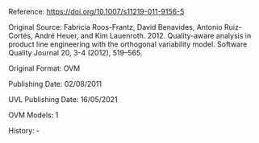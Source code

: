 Reference: https://doi.org/10.1007/s11219-011-9156-5

Original Source: Fabricia Roos-Frantz, David Benavides, Antonio Ruiz-Cortés, André Heuer, and Kim Lauenroth. 2012. Quality-aware analysis in product line engineering with the orthogonal variability model. Software Quality Journal 20, 3-4 (2012), 519–565.

Original Format: OVM

Publishing Date: 02/08/2011

UVL Publishing Date: 16/05/2021

OVM Models: 1

History: -
